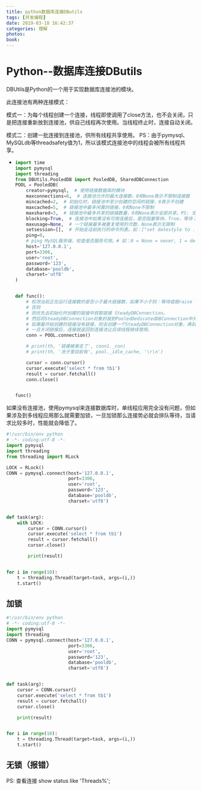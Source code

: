 ```yaml
---
title: python数据库连接DButils
tags: [并发编程]
date: 2019-03-18 16:42:37
categories: 理解
photos:
book:
---
```


# Python--数据库连接DButils

DBUtils是Python的一个用于实现数据库连接池的模块。

此连接池有两种连接模式：

模式一：为每个线程创建一个连接，线程即使调用了close方法，也不会关闭，只是把连接重新放到连接池，供自己线程再次使用。当线程终止时，连接自动关闭。

模式二：创建一批连接到连接池，供所有线程共享使用。 PS：由于pymysql、MySQLdb等threadsafety值为1，所以该模式连接池中的线程会被所有线程共享。 

- ```python
  import time
  import pymysql
  import threading
  from DBUtils.PooledDB import PooledDB, SharedDBConnection
  POOL = PooledDB(
      creator=pymysql,  # 使用链接数据库的模块
      maxconnections=6,  # 连接池允许的最大连接数，0和None表示不限制连接数
      mincached=2,  # 初始化时，链接池中至少创建的空闲的链接，0表示不创建
      maxcached=5,  # 链接池中最多闲置的链接，0和None不限制
      maxshared=3,  # 链接池中最多共享的链接数量，0和None表示全部共享。PS: 无用，因为pymysql和MySQLdb等模块的 threadsafety都为1，所有值无论设置为多少，_maxcached永远为0，所以永远是所有链接都共享。
      blocking=True,  # 连接池中如果没有可用连接后，是否阻塞等待。True，等待；False，不等待然后报错
      maxusage=None,  # 一个链接最多被重复使用的次数，None表示无限制
      setsession=[],  # 开始会话前执行的命令列表。如：["set datestyle to ...", "set time zone ..."]
      ping=0,
      # ping MySQL服务端，检查是否服务可用。# 如：0 = None = never, 1 = default = whenever it is requested, 2 = when a cursor is created, 4 = when a query is executed, 7 = always
      host='127.0.0.1',
      port=3306,
      user='root',
      password='123',
      database='pooldb',
      charset='utf8'
  )
  
  
  def func():
      # 检测当前正在运行连接数的是否小于最大链接数，如果不小于则：等待或报raise TooManyConnections异常
      # 否则
      # 则优先去初始化时创建的链接中获取链接 SteadyDBConnection。
      # 然后将SteadyDBConnection对象封装到PooledDedicatedDBConnection中并返回。
      # 如果最开始创建的链接没有链接，则去创建一个SteadyDBConnection对象，再封装到PooledDedicatedDBConnection中并返回。
      # 一旦关闭链接后，连接就返回到连接池让后续线程继续使用。
      conn = POOL.connection()
  
      # print(th, '链接被拿走了', conn1._con)
      # print(th, '池子里目前有', pool._idle_cache, '\r\n')
  
      cursor = conn.cursor()
      cursor.execute('select * from tb1')
      result = cursor.fetchall()
      conn.close()
  
  
  func()
  ```

 如果没有连接池，使用pymysql来连接数据库时，单线程应用完全没有问题，但如果涉及到多线程应用那么就需要加锁，一旦加锁那么连接势必就会排队等待，当请求比较多时，性能就会降低了。

```python
#!/usr/bin/env python
# -*- coding:utf-8 -*-
import pymysql
import threading
from threading import RLock

LOCK = RLock()
CONN = pymysql.connect(host='127.0.0.1',
                       port=3306,
                       user='root',
                       password='123',
                       database='pooldb',
                       charset='utf8')


def task(arg):
    with LOCK:
        cursor = CONN.cursor()
        cursor.execute('select * from tb1')
        result = cursor.fetchall()
        cursor.close()

        print(result)


for i in range(10):
    t = threading.Thread(target=task, args=(i,))
    t.start()
```

## 加锁

```python
#!/usr/bin/env python
# -*- coding:utf-8 -*-
import pymysql
import threading
CONN = pymysql.connect(host='127.0.0.1',
                       port=3306,
                       user='root',
                       password='123',
                       database='pooldb',
                       charset='utf8')


def task(arg):
    cursor = CONN.cursor()
    cursor.execute('select * from tb1')
    result = cursor.fetchall()
    cursor.close()

    print(result)


for i in range(10):
    t = threading.Thread(target=task, args=(i,))
    t.start()
```

## 无锁（报错）

PS: 查看连接 show status like 'Threads%';

 